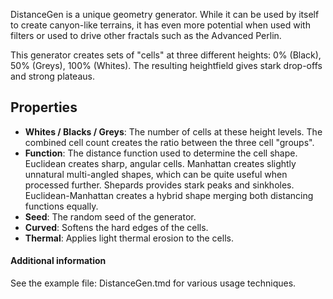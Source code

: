 DistanceGen is a unique geometry generator. While it can be used by itself to create canyon-like terrains, it has even more potential when used with filters or used to drive other fractals such as the Advanced Perlin.

This generator creates sets of "cells" at three different heights: 0% (Black), 50% (Greys), 100% (Whites). The resulting heightfield gives stark drop-offs and strong plateaus.

## Properties

- **Whites / Blacks / Greys**: The number of cells at these height levels. The combined cell count creates the ratio between the three cell "groups".
- **Function**: The distance function used to determine the cell shape. Euclidean creates sharp, angular cells. Manhattan creates slightly unnatural multi-angled shapes, which can be quite useful when processed further. Shepards provides stark peaks and sinkholes. Euclidean-Manhattan creates a hybrid shape merging both distancing functions equally.
- **Seed**: The random seed of the generator.
- **Curved**: Softens the hard edges of the cells.
- **Thermal**: Applies light thermal erosion to the cells.

#### Additional information
See the example file: DistanceGen.tmd for various usage techniques.
